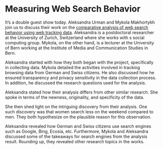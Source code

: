 # Measuring Web Search Behavior

It’s a double guest show today. Aleksandra Urman and Mykola Makhortykh join us to discuss their work on the [comparative analysis of web search behavior using web tracking data](https://arxiv.org/abs/2105.04961). Aleksandra is a postdoctoral researcher at the University of Zurich, Switzerland where she works with s social computing group. Mykola, on the other hand, is a lecturer at the University of Bern working at the Institute of Media and Communication Studies in Bern.

Aleksandra started with how they both began with the project, specifically in collecting data. Mykola detailed the activities involved in tracking browsing data from German and Swiss citizens. He also discussed how he ensured transparency and privacy sensitivity in the data collection process. In addition, he discussed the research questions used for the analysis.

Aleksandra stated how their analysis differs from other similar research. She spoke in terms of the newness, originality, and specificity of the data. 

She then shed light on the intriguing discovery from their analysis. One such discovery was that women search less on the weekend compared to men. They both hypothesize on the plausible reason for this observation.

Aleksandra revealed how German and Swiss citizens use search engines such as Google, Bing, Ecosia, etc. Furthermore, Mykola and Aleksandra discussed some of the takeaways for search engines from the analysis result. Rounding up, they revealed other research topics in the works. 
